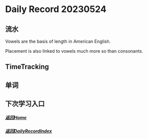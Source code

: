 
Daily Record 20230524
=====================

## 流水

Vowels are the basis of length in American English.

Placement is also linked to vowels much more so than consonants.





## TimeTracking



## 单词



## 下次学习入口



##### [返回Home](../../../README.md)



##### [返回DailyRecordIndex](../index.md)


